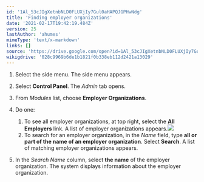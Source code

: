 ```yaml
---
id: '1Al_53cJIgXetnbNLD0FLUXjIy7Gul0aHAPQJGPHwNdg'
title: 'Finding employer organizations'
date: '2021-02-17T19:42:19.484Z'
version: 25
lastAuthor: 'ahumes'
mimeType: 'text/x-markdown'
links: []
source: 'https://drive.google.com/open?id=1Al_53cJIgXetnbNLD0FLUXjIy7Gul0aHAPQJGPHwNdg'
wikigdrive: '028c9969b6de1b1821f0b338eb112d2421a13029'
---
```

1. Select the side menu. The side menu appears.
2. Select <strong>Control Panel</strong>. The <em>Admin</em> tab opens. 
3. From <em>Modules</em> list, choose <strong>Employer Organizations</strong>.
4. Do one:


   1. To see all employer organizations, at top right, select the <strong>All Employers</strong> link. A list of employer organizations appears.![](../finding-employer-organizations.assets/3d959dd6aba3c9c9e08f1001cd0527b5.png)
   2. To search for an employer organization, in the <em>Name</em> field, type <strong>all or part of the name of an employer organization</strong>. Select <strong>Search</strong>. A list of matching employer organizations appears.


5. In the <em>Search Name</em> column, select <strong>the name</strong> of the employer organization. The system displays information about the employer organization.
